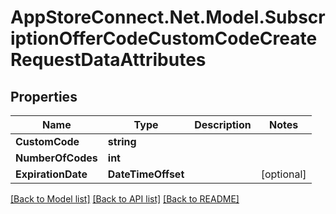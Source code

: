 # AppStoreConnect.Net.Model.SubscriptionOfferCodeCustomCodeCreateRequestDataAttributes

## Properties

Name | Type | Description | Notes
------------ | ------------- | ------------- | -------------
**CustomCode** | **string** |  | 
**NumberOfCodes** | **int** |  | 
**ExpirationDate** | **DateTimeOffset** |  | [optional] 

[[Back to Model list]](../README.md#documentation-for-models) [[Back to API list]](../README.md#documentation-for-api-endpoints) [[Back to README]](../README.md)

